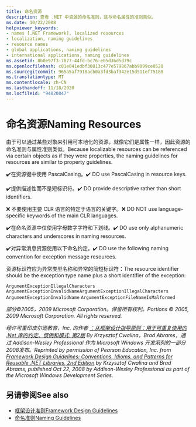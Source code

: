 ```yaml
---
title: 命名资源
description: 查看 .NET 中资源的命名准则，这与命名属性的准则类似。
ms.date: 10/22/2008
helpviewer_keywords:
- names [.NET Framework], localized resources
- localization, naming guidelines
- resource names
- global applications, naming guidelines
- international applications, naming guidelines
ms.assetid: 8b0e97f3-7877-44fd-bc76-e05d36d5d79c
ms.openlocfilehash: c01e041edbf30813c477e579867abb9099ce0528
ms.sourcegitcommit: 965a5af7918acb0a3fd3baf342e15d511ef75188
ms.translationtype: MT
ms.contentlocale: zh-CN
ms.lasthandoff: 11/18/2020
ms.locfileid: "94820847"
---
```

# <a name="naming-resources"></a><span data-ttu-id="982e7-103">命名资源</span><span class="sxs-lookup"><span data-stu-id="982e7-103">Naming Resources</span></span>
<span data-ttu-id="982e7-104">由于可以通过某些对象来引用可本地化的资源，就像它们是属性一样，因此资源的命名准则与属性准则类似。</span><span class="sxs-lookup"><span data-stu-id="982e7-104">Because localizable resources can be referenced via certain objects as if they were properties, the naming guidelines for resources are similar to property guidelines.</span></span>

 <span data-ttu-id="982e7-105">✔️在资源键中使用 PascalCasing。</span><span class="sxs-lookup"><span data-stu-id="982e7-105">✔️ DO use PascalCasing in resource keys.</span></span>

 <span data-ttu-id="982e7-106">✔️提供描述性而不是短标识符。</span><span class="sxs-lookup"><span data-stu-id="982e7-106">✔️ DO provide descriptive rather than short identifiers.</span></span>

 <span data-ttu-id="982e7-107">❌ 不要使用主要 CLR 语言的特定于语言的关键字。</span><span class="sxs-lookup"><span data-stu-id="982e7-107">❌ DO NOT use language-specific keywords of the main CLR languages.</span></span>

 <span data-ttu-id="982e7-108">✔️在命名资源中仅使用字母数字字符和下划线。</span><span class="sxs-lookup"><span data-stu-id="982e7-108">✔️ DO use only alphanumeric characters and underscores in naming resources.</span></span>

 <span data-ttu-id="982e7-109">✔️对异常消息资源使用以下命名约定。</span><span class="sxs-lookup"><span data-stu-id="982e7-109">✔️ DO use the following naming convention for exception message resources.</span></span>

 <span data-ttu-id="982e7-110">资源标识符应为异常类型名称和异常的简短标识符：</span><span class="sxs-lookup"><span data-stu-id="982e7-110">The resource identifier should be the exception type name plus a short identifier of the exception:</span></span>

 <span data-ttu-id="982e7-111">`ArgumentExceptionIllegalCharacters` `ArgumentExceptionInvalidName`</span><span class="sxs-lookup"><span data-stu-id="982e7-111">`ArgumentExceptionIllegalCharacters` `ArgumentExceptionInvalidName`</span></span>
 `ArgumentExceptionFileNameIsMalformed`

 <span data-ttu-id="982e7-112">*部分©2005，2009 Microsoft Corporation。保留所有权利。*</span><span class="sxs-lookup"><span data-stu-id="982e7-112">*Portions © 2005, 2009 Microsoft Corporation. All rights reserved.*</span></span>

 <span data-ttu-id="982e7-113">*经许可重印皮尔逊教育，Inc. 的作者 [：从框架设计指导原则：用于可重复使用的 .Net 库的约定、惯例和模式; 第2版](https://www.informit.com/store/framework-design-guidelines-conventions-idioms-and-9780321545619) By Krzysztof Cwalina，Brad Abrams，通过 Addison-Wesley Professional 作为 Microsoft Windows 开发系列的一部分2008发布。*</span><span class="sxs-lookup"><span data-stu-id="982e7-113">*Reprinted by permission of Pearson Education, Inc. from [Framework Design Guidelines: Conventions, Idioms, and Patterns for Reusable .NET Libraries, 2nd Edition](https://www.informit.com/store/framework-design-guidelines-conventions-idioms-and-9780321545619) by Krzysztof Cwalina and Brad Abrams, published Oct 22, 2008 by Addison-Wesley Professional as part of the Microsoft Windows Development Series.*</span></span>

## <a name="see-also"></a><span data-ttu-id="982e7-114">另请参阅</span><span class="sxs-lookup"><span data-stu-id="982e7-114">See also</span></span>

- [<span data-ttu-id="982e7-115">框架设计准则</span><span class="sxs-lookup"><span data-stu-id="982e7-115">Framework Design Guidelines</span></span>](index.md)
- [<span data-ttu-id="982e7-116">命名准则</span><span class="sxs-lookup"><span data-stu-id="982e7-116">Naming Guidelines</span></span>](naming-guidelines.md)
